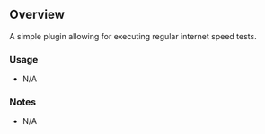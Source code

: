 ## Overview

A simple plugin allowing for executing regular internet speed tests. 

### Usage

- N/A

### Notes

- N/A